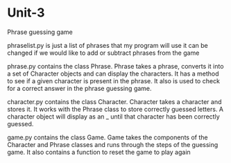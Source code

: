 # Unit-3
 Phrase guessing game
 
phraselist.py is just a list of phrases that my program will use it can be changed if we would like to add or 
subtract phrases from the game
    
phrase.py contains the class Phrase.  Phrase takes a phrase, converts it into a set of Character objects and can display
the characters.  It has a method to see if a given character is present in the phrase.
It also is used to check for a correct answer in the phrase guessing game.
 
character.py contains the class Character.  Character takes a character and stores it. It works with the Phrase class to
store correctly guessed letters.  A character object will display as an _ until that character has been correctly guessed.

game.py contains the class Game.  Game takes the components of the Character and Phrase classes and runs through the
steps of the guessing game.  It also contains a function to reset the game to play again
  